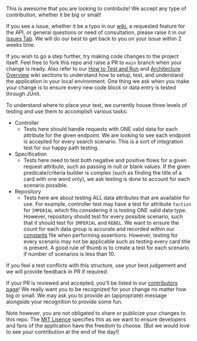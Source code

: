 This is awesome that you are looking to contribute! We accept any type of contribution, whether it be big or small!

If you see a issue, whether it be a typo in our [wiki](https://github.com/LlamasOnTheRun/Star-Wars-Rebellion-Component-Info-API/wiki), a requested feature for the API, or general questions or need of consultation, please raise it in our [Issues Tab](https://github.com/LlamasOnTheRun/Star-Wars-Rebellion-Component-Info-API/issues). We will do our best to get back to you on your issue within 2 weeks time.

If you wish to go a step further, try making code changes to the project itself. Feel free to fork this repo and raise a PR to `main` branch when your change is ready. Also refer to our [How to Test and Run](https://github.com/LlamasOnTheRun/Star-Wars-Rebellion-Component-Info-API/wiki/How-to-Run-and-Test) and [Architecture Overview](https://github.com/LlamasOnTheRun/Star-Wars-Rebellion-Component-Info-API/wiki/Architecture-Overview) wiki sections to understand how to setup, test, and understand the application in your local environment. One thing we ask when you make your change is to ensure every new code block or data entry is tested through JUnit.

To understand where to place your test, we currently house three levels of testing and use them to accomplish various tasks:

- Controller
  - Tests here should handle requests with ONE valid data for each attribute for the given endpoint. We are looking to see each endpoint is accepted for every search scenario. This is a sort of integration test for our happy path testing.
- Specification
  - Tests here need to test both negative and positive flows for a given request attribute, such as passing in null or blank values. If the given predicate/criteria builder is complex (such as finding the title of a card with one word only), we ask testing is done to account for each scenario possible.
- Repository
  - Tests here are about testing ALL data attributes that are available for use. For example, controller test may have a test for attribute `faction` for `IMPERIAL` which fits considering it is testing ONE valid data type. However, repository should test for every possible scenario, such that it should test for `IMPERIAL` and `REBEL`. We want to ensure the count for each data group is accurate and recorded within our [constants](https://github.com/LlamasOnTheRun/Star-Wars-Rebellion-Component-Info-API/blob/LlamasOnTheRun-patch-1/Component-Info-API/src/main/java/com/starwars/rebellion/ComponentInfoAPI/utils/APIConstants.java) file when performing assertions. However, testing for every scenario may not be applicable such as testing every card title is present. A good rule of thumb is to create a test for each scenario if number of scenarios is less than 10.

If you feel a test conflicts with this structure, use your best judgement and we will provide feedback in PR if required.

If your PR is reviewed and accepted, you'll be listed in our [contributors page](https://github.com/LlamasOnTheRun/Star-Wars-Rebellion-Component-Info-API/wiki#contributors)! We really want you to be recognized for your change no matter how big or small. We may ask you to provide an (appropriate) message alongside your recognition to provide some fun.

Note however, you are not obligated to share or publicize your changes to this repo. The [MIT Lisence](https://github.com/LlamasOnTheRun/Star-Wars-Rebellion-Component-Info-API/blob/LlamasOnTheRun-patch-1/LICENSE.md) specifies this as we want to ensure developers and fans of the application have the freedom to choose. (But we would love to see your contribution at the end of the day!)
